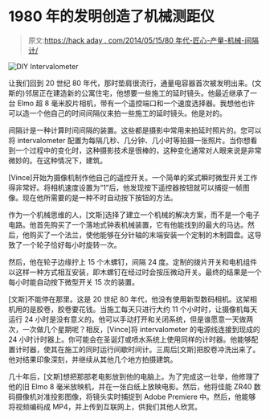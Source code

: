 # 1980 年的发明创造了机械测距仪

> 原文:[https://hack aday . com/2014/05/15/80 年代-匠心-产量-机械-间隔计/](https://hackaday.com/2014/05/15/1980s-ingenuity-yields-mechanical-intervalometer/)

![DIY Intervalometer](../Images/5493a8c6ca8ac80f13df325470ba3787.png)

让我们回到 20 世纪 80 年代，那时垫肩很流行，通量电容器首次被发明出来。(文斯的)邻居正在建造新的公寓住宅，他想要一些施工的延时镜头。他最近继承了一台 Elmo 超 8 毫米胶片相机，带有一个遥控端口和一个速度选择器。我想他也许可以造一个他自己的时间间隔仪来拍一些施工的延时镜头。他是对的。

间隔计是一种计算时间间隔的装置。这些都是摄影中常用来拍延时照片的。您可以将 intervalometer 配置为每隔几秒、几分钟、几小时等拍摄一张照片。当你想看到一个过程中的变化时，这种摄影技术是很棒的，这种变化通常对人眼来说是非常微妙的。在这种情况下，建筑。

[Vince]开始为摄像机制作他自己的遥控开关。一个简单的桨式瞬时微型开关工作得非常好。将相机速度设置为“1”后，他发现按下遥控器按钮就可以捕捉一帧图像。现在他所需要的是一种不时自动按下按钮的方法。

作为一个机械思维的人，[文斯]选择了建立一个机械的解决方案，而不是一个电子电路。他首先购买了一个落地式钟表机械装置，它有他能找到的最大的马达。然后，他购买了一个法兰，使他能够在分针轴的末端安装一个定制的木制圆盘。这导致了一个轮子恰好每小时旋转一次。

然后，他在轮子边缘拧上 15 个木螺钉，间隔 24 度。定制的拨片开关和电机组件以这样一种方式相互安装，即木螺钉在经过时会按压微动开关。最终的结果是一个每小时能自动按下微型开关 15 次的装置。

[文斯]不能停在那里。这是 20 世纪 80 年代，他没有使用新型数码相机。这架相机用的是胶卷，胶卷要花钱。当施工每天只进行大约 11 个小时时，让摄像机每天运行 24 小时是没有意义的。他可以手动打开和关闭系统，但是谁愿意一天做两次，一次做几个星期呢？相反，[Vince]将 intervalometer 的电源线连接到现成的 24 小时计时器上。你可能会在圣诞灯或喷水系统上使用同样的计时器。他能够配置计时器，使其在施工的同时运行间歇时间计。三周后[文斯]把胶卷冲洗出来了。他对结果印象深刻，并继续从其他几个地方拍摄建筑。

几十年后，[文斯]想把那部老电影放到他的电脑上。为了完成这一壮举，他修理了他的旧 Elmo 8 毫米放映机，并在一张白纸上放映电影。然后，他将佳能 ZR40 数码摄像机对准投影图像，将镜头实时捕捉到 Adobe Premiere 中。然后，他能够将视频编码成 MP4，并上传到互联网上，供我们其他人欣赏。
